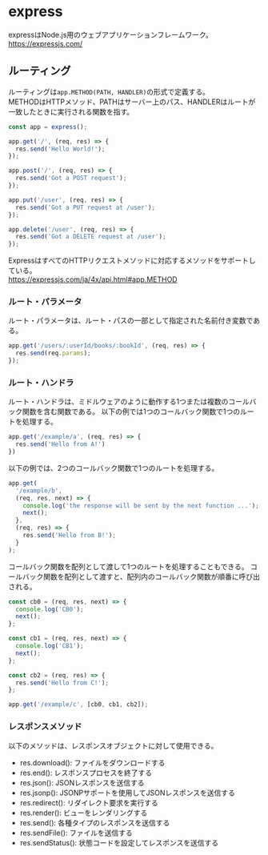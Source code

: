 # express

expressはNode.js用のウェブアプリケーションフレームワーク。  
https://expressjs.com/

## ルーティング

ルーティングは`app.METHOD(PATH, HANDLER)`の形式で定義する。  
METHODはHTTPメソッド、PATHはサーバー上のパス、HANDLERはルートが一致したときに実行される関数を指す。

```typescript
const app = express();

app.get('/', (req, res) => {
  res.send('Hello World!');
});

app.post('/', (req, res) => {
  res.send('Got a POST request');
});

app.put('/user', (req, res) => {
  res.send('Got a PUT request at /user');
});

app.delete('/user', (req, res) => {
  res.send('Got a DELETE request at /user');
});
```

ExpressはすべてのHTTPリクエストメソッドに対応するメソッドをサポートしている。  
https://expressjs.com/ja/4x/api.html#app.METHOD

### ルート・パラメータ

ルート・パラメータは、ルート・パスの一部として指定された名前付き変数である。

```typescript
app.get('/users/:userId/books/:bookId', (req, res) => {
  res.send(req.params);
});
```

### ルート・ハンドラ

ルート・ハンドラは、ミドルウェアのように動作する1つまたは複数のコールバック関数を含む関数である。
以下の例では1つのコールバック関数で1つのルートを処理する。

```typescript
app.get('/example/a', (req, res) => {
  res.send('Hello from A!')
})
```

以下の例では、2つのコールバック関数で1つのルートを処理する。

```typescript
app.get(
  '/example/b',
  (req, res, next) => {
    console.log('the response will be sent by the next function ...');
    next();
  },
  (req, res) => {
    res.send('Hello from B!');
  }
);
```

コールバック関数を配列として渡して1つのルートを処理することもできる。
コールバック関数を配列として渡すと、配列内のコールバック関数が順番に呼び出される。

```typescript
const cb0 = (req, res, next) => {
  console.log('CB0');
  next();
};

const cb1 = (req, res, next) => {
  console.log('CB1');
  next();
};

const cb2 = (req, res) => {
  res.send('Hello from C!');
};

app.get('/example/c', [cb0, cb1, cb2]);
```

### レスポンスメソッド

以下のメソッドは、レスポンスオブジェクトに対して使用できる。

- res.download(): ファイルをダウンロードする
- res.end(): レスポンスプロセスを終了する
- res.json(): JSONレスポンスを送信する
- res.jsonp(): JSONPサポートを使用してJSONレスポンスを送信する
- res.redirect(): リダイレクト要求を実行する
- res.render(): ビューをレンダリングする
- res.send(): 各種タイプのレスポンスを送信する
- res.sendFile(): ファイルを送信する
- res.sendStatus(): 状態コードを設定してレスポンスを送信する
